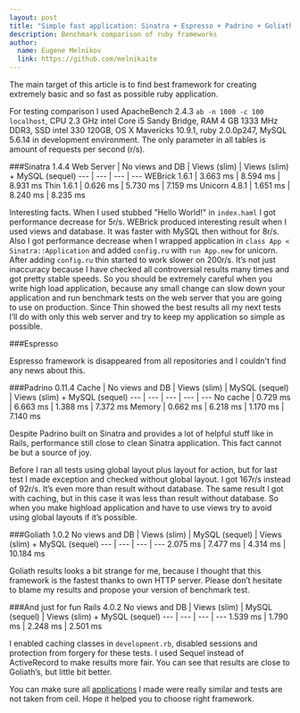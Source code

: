 ```yaml
---
layout: post
title: "Simple fast application: Sinatra + Espresso + Padrino + Goliath + Rails"
description: Benchmark comparison of ruby frameworks
author:
  name: Eugene Melnikov
  link: https://github.com/melnikaite
---
```

The main target of this article is to find best framework for creating extremely basic and so fast as possible ruby application.

<!-- full start -->
For testing comparison I used ApacheBench 2.4.3 `ab -n 1000 -c 100 localhost`, CPU 2.3 GHz intel Core i5 Sandy Bridge, RAM 4 GB 1333 MHz DDR3, SSD intel 330 120GB, OS X Mavericks 10.9.1, ruby 2.0.0p247, MySQL 5.6.14 in development environment.
The only parameter in all tables is amount of requests per second (r/s).

###Sinatra 1.4.4
Web Server |  No views and DB | Views (slim) |  Views (slim) + MySQL (sequel)
--- | --- | --- | ---
WEBrick 1.6.1 | 3.663 ms |  8.594 ms |  8.931 ms
Thin 1.6.1 |  0.626 ms  | 5.730 ms |  7.159 ms
Unicorn 4.8.1 | 1.651 ms |  8.240 ms |  8.235 ms

Interesting facts.
When I used stubbed "Hello World!" in `index.haml` I got performance decrease for 5r/s.
WEBrick produced interesting result when I used views and database.
It was faster with MySQL then without for 8r/s.
Also I got performance decrease when I wrapped application in `class App < Sinatra::Application` and added `config.ru` with `run App.new` for unicorn.
After adding `config.ru` thin started to work slower on 200r/s.
It’s not just inaccuracy because I have checked all controversial results many times and got pretty stable speeds.
So you should be extremely careful when you write high load application, because any small change can slow down your application and run benchmark tests on the web server that you are going to use on production.
Since Thin showed the best results all my next tests I’ll do with only this web server and try to keep my application so simple as possible.

###Espresso

Espresso framework is disappeared from all repositories and I couldn't find any news about this.

###Padrino 0.11.4
Cache | No views and DB | Views (slim) |  MySQL (sequel) |  Views (slim) + MySQL (sequel)
--- | --- | --- | --- | ---
No cache | 0.729 ms | 6.663 ms |  1.388 ms | 7.372 ms
Memory | 0.662 ms | 6.218 ms | 1.170 ms | 7.140 ms

Despite Padrino built on Sinatra and provides a lot of helpful stuff like in Rails, performance still close to clean Sinatra application.
This fact cannot be but a source of joy.

Before I ran all tests using global layout plus layout for action, but for last test I made exception and checked without global layout.
I got 167r/s instead of 92r/s.
It’s even more than result without database.
The same result I got with caching, but in this case it was less than result without database.
So when you make highload application and have to use views try to avoid using global layouts if it’s possible.

###Goliath 1.0.2
No views and DB | Views (slim) |  MySQL (sequel) |  Views (slim) + MySQL (sequel)
--- | --- | --- | ---
2.075 ms | 7.477 ms | 4.314 ms | 10.184 ms

Goliath results looks a bit strange for me, because I thought that this framework is the fastest thanks to own HTTP server.
Please don’t hesitate to blame my results and propose your version of benchmark test.

###And just for fun Rails 4.0.2
No views and DB | Views (slim) |  MySQL (sequel) |  Views (slim) + MySQL (sequel)
--- | --- | --- | ---
1.539 ms | 1.790 ms | 2.248 ms | 2.501 ms

I enabled caching classes in `development.rb`, disabled sessions and protection from forgery for these tests.
I used Sequel instead of ActiveRecord to make results more fair.
You can see that results are close to Goliath’s, but little bit better.

You can make sure all [applications](https://github.com/melnikaite/ruby-frameworks-comparison/branches) I made were really similar and tests are not taken from ceil. Hope it helped you to choose right framework.
<!-- full end -->
